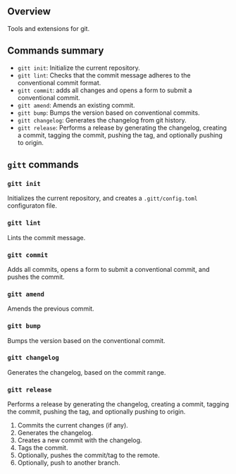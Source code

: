 ## Overview

Tools and extensions for git.

## Commands summary

- `gitt init`: Initialize the current repository.
- `gitt lint`: Checks that the commit message adheres to the conventional commit format.
- `gitt commit`: adds all changes and opens a form to submit a conventional commit.
- `gitt amend`: Amends an existing commit.
- `gitt bump`: Bumps the version based on conventional commits.
- `gitt changelog`: Generates the changelog from git history.
- `gitt release`: Performs a release by generating the changelog, creating a commit, tagging the commit, pushing the tag, and optionally pushing to origin.

## `gitt` commands

### `gitt init`

Initializes the current repository, and creates a `.gitt/config.toml` configuraton file.

### `gitt lint`

Lints the commit message.

### `gitt commit`

Adds all commits, opens a form to submit a conventional commit, and pushes the commit.

### `gitt amend`

Amends the previous commit.

### `gitt bump`

Bumps the version based on the conventional commit.

### `gitt changelog`

Generates the changelog, based on the commit range.

### `gitt release`

Performs a release by generating the changelog, creating a commit, tagging the commit, pushing the tag, and optionally pushing to origin.

1. Commits the current changes (if any).
2. Generates the changelog.
3. Creates a new commit with the changelog.
4. Tags the commit.
5. Optionally, pushes the commit/tag to the remote.
6. Optionally, push to another branch.
